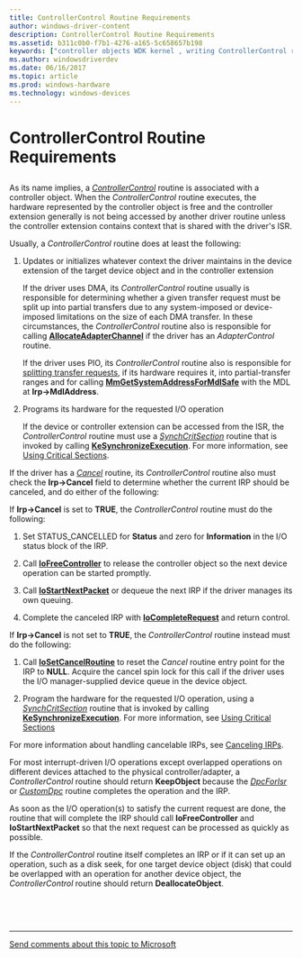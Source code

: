 ```yaml
---
title: ControllerControl Routine Requirements
author: windows-driver-content
description: ControllerControl Routine Requirements
ms.assetid: b311c0b0-f7b1-4276-a165-5c658657b198
keywords: ["controller objects WDK kernel , writing ControllerControl routines", "ControllerControl routines, writing", "ControllerControl routines, requirements"]
ms.author: windowsdriverdev
ms.date: 06/16/2017
ms.topic: article
ms.prod: windows-hardware
ms.technology: windows-devices
---
```


# ControllerControl Routine Requirements


## <a href="" id="ddk-controllercontrol-routine-requirements-kg"></a>


As its name implies, a [*ControllerControl*](https://msdn.microsoft.com/library/windows/hardware/ff542049) routine is associated with a controller object. When the *ControllerControl* routine executes, the hardware represented by the controller object is free and the controller extension generally is not being accessed by another driver routine unless the controller extension contains context that is shared with the driver's ISR.

Usually, a *ControllerControl* routine does at least the following:

1.  Updates or initializes whatever context the driver maintains in the device extension of the target device object and in the controller extension

    If the driver uses DMA, its *ControllerControl* routine usually is responsible for determining whether a given transfer request must be split up into partial transfers due to any system-imposed or device-imposed limitations on the size of each DMA transfer. In these circumstances, the *ControllerControl* routine also is responsible for calling [**AllocateAdapterChannel**](https://msdn.microsoft.com/library/windows/hardware/ff540573) if the driver has an *AdapterControl* routine.

    If the driver uses PIO, its *ControllerControl* routine also is responsible for [splitting transfer requests](splitting-dma-transfer-requests.md), if its hardware requires it, into partial-transfer ranges and for calling [**MmGetSystemAddressForMdlSafe**](https://msdn.microsoft.com/library/windows/hardware/ff554559) with the MDL at **Irp-&gt;MdlAddress**.

2.  Programs its hardware for the requested I/O operation

    If the device or controller extension can be accessed from the ISR, the *ControllerControl* routine must use a [*SynchCritSection*](https://msdn.microsoft.com/library/windows/hardware/ff563928) routine that is invoked by calling [**KeSynchronizeExecution**](https://msdn.microsoft.com/library/windows/hardware/ff553302). For more information, see [Using Critical Sections](using-critical-sections.md).

If the driver has a [*Cancel*](https://msdn.microsoft.com/library/windows/hardware/ff540742) routine, its *ControllerControl* routine also must check the **Irp-&gt;Cancel** field to determine whether the current IRP should be canceled, and do either of the following:

If **Irp-&gt;Cancel** is set to **TRUE**, the *ControllerControl* routine must do the following:

1.  Set STATUS\_CANCELLED for **Status** and zero for **Information** in the I/O status block of the IRP.

2.  Call [**IoFreeController**](https://msdn.microsoft.com/library/windows/hardware/ff549104) to release the controller object so the next device operation can be started promptly.

3.  Call [**IoStartNextPacket**](https://msdn.microsoft.com/library/windows/hardware/ff550358) or dequeue the next IRP if the driver manages its own queuing.

4.  Complete the canceled IRP with [**IoCompleteRequest**](https://msdn.microsoft.com/library/windows/hardware/ff548343) and return control.

If **Irp-&gt;Cancel** is not set to **TRUE**, the *ControllerControl* routine instead must do the following:

1.  Call [**IoSetCancelRoutine**](https://msdn.microsoft.com/library/windows/hardware/ff549674) to reset the *Cancel* routine entry point for the IRP to **NULL**. Acquire the cancel spin lock for this call if the driver uses the I/O manager-supplied device queue in the device object.

2.  Program the hardware for the requested I/O operation, using a [*SynchCritSection*](https://msdn.microsoft.com/library/windows/hardware/ff563928) routine that is invoked by calling [**KeSynchronizeExecution**](https://msdn.microsoft.com/library/windows/hardware/ff553302). For more information, see [Using Critical Sections](using-critical-sections.md)

For more information about handling cancelable IRPs, see [Canceling IRPs](canceling-irps.md).

For most interrupt-driven I/O operations except overlapped operations on different devices attached to the physical controller/adapter, a *ControllerControl* routine should return **KeepObject** because the [*DpcForIsr*](https://msdn.microsoft.com/library/windows/hardware/ff544079) or [*CustomDpc*](https://msdn.microsoft.com/library/windows/hardware/ff542972) routine completes the operation and the IRP.

As soon as the I/O operation(s) to satisfy the current request are done, the routine that will complete the IRP should call **IoFreeController** and **IoStartNextPacket** so that the next request can be processed as quickly as possible.

If the *ControllerControl* routine itself completes an IRP or if it can set up an operation, such as a disk seek, for one target device object (disk) that could be overlapped with an operation for another device object, the *ControllerControl* routine should return **DeallocateObject**.

 

 


--------------------
[Send comments about this topic to Microsoft](mailto:wsddocfb@microsoft.com?subject=Documentation%20feedback%20%5Bkernel\kernel%5D:%20ControllerControl%20Routine%20Requirements%20%20RELEASE:%20%286/14/2017%29&body=%0A%0APRIVACY%20STATEMENT%0A%0AWe%20use%20your%20feedback%20to%20improve%20the%20documentation.%20We%20don't%20use%20your%20email%20address%20for%20any%20other%20purpose,%20and%20we'll%20remove%20your%20email%20address%20from%20our%20system%20after%20the%20issue%20that%20you're%20reporting%20is%20fixed.%20While%20we're%20working%20to%20fix%20this%20issue,%20we%20might%20send%20you%20an%20email%20message%20to%20ask%20for%20more%20info.%20Later,%20we%20might%20also%20send%20you%20an%20email%20message%20to%20let%20you%20know%20that%20we've%20addressed%20your%20feedback.%0A%0AFor%20more%20info%20about%20Microsoft's%20privacy%20policy,%20see%20http://privacy.microsoft.com/default.aspx. "Send comments about this topic to Microsoft")


